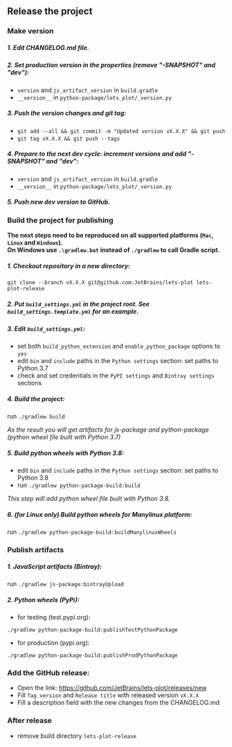 ## Release the project


### Make version


##### 1. Edit CHANGELOG.md file.

##### 2. Set production version in the properties (remove _"-SNAPSHOT"_ and _"dev"_): 

 - `version` and `js_artifact_version` in `build.gradle` 
 - `__version__` in `python-package/lets_plot/_version.py`
  
##### 3. Push the version changes and git tag:
         
 - `git add --all && git commit -m "Updated version vX.X.X" && git push`
 - `git tag vX.X.X && git push --tags`

##### 4. Prepare to the next dev cycle: increment versions and add _"-SNAPSHOT"_ and _"dev"_:

 - `version` and `js_artifact_version` in `build.gradle` 
 - `__version__` in `python-package/lets_plot/_version.py`

##### 5. Push new dev version to GitHub.


 
### Build the project for publishing

**The next steps need to be reproduced on all supported platforms (`Mac`, `Linux` and `Windows`).**   
**On Windows use `.\gradlew.bat` instead of `./gradlew` to call Gradle script.**

##### 1. Checkout repository in a new directory: 

 `git clone --branch vX.X.X git@github.com:JetBrains/lets-plot lets-plot-release`

##### 2. Put `build_settings.yml` in the project root. See `build_settings.template.yml` for an example.

##### 3. Edit `build_settings.yml`:

 - set both `build_python_extension` and `enable_python_package` options to `yes`
 - edit `bin` and `include` paths in the `Python settings` section: set paths to Python 3.7
 - check and set credentials in the `PyPI settings` and `Bintray settings` sections

##### 4. Build the project:

run `./gradlew build`

_As the result you will get artifacts for js-package and python-package (python wheel file built with Python 3.7)_

##### 5. Build python wheels with Python 3.8:

 - edit `bin` and `include` paths in the `Python settings` section: set paths to Python 3.8
 - run `./gradlew python-package-build:build`
 
_This step will add python wheel file built with Python 3.8._


##### 6. _(for Linux only)_ Build python wheels for Manylinux platform:

run `./gradlew python-package-build:buildManylinuxWheels`


### Publish artifacts

##### 1. JavaScript artifacts (Bintray):

run `./gradlew js-package:bintrayUpload`

##### 2. Python wheels (PyPi):

 - for testing (test.pypi.org):
 
 `./gradlew python-package-build:publishTestPythonPackage`

 - for production (pypi.org):
 
 `./gradlew python-package-build:publishProdPythonPackage`
 
 
### Add the GitHub release:
 
 * Open the link: https://github.com/JetBrains/lets-plot/releases/new
 * Fill `Tag version` and `Release title` with released version `vX.X.X`
 * Fill a description field with the new changes from the CHANGELOG.md
 



### After release

 - remove build directory `lets-plot-release`
